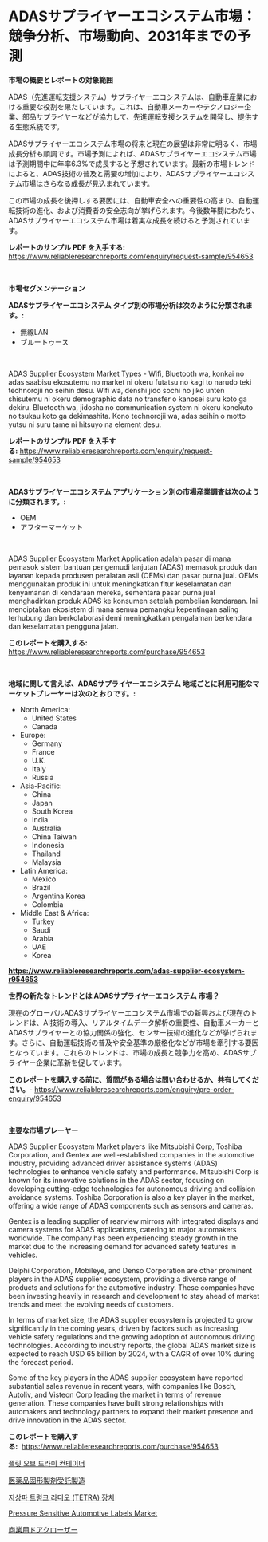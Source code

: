 <p><h1>ADASサプライヤーエコシステム市場：競争分析、市場動向、2031年までの予測</h1></p><p><strong>市場の概要とレポートの対象範囲</strong></p>
<p><p>ADAS（先進運転支援システム）サプライヤーエコシステムは、自動車産業における重要な役割を果たしています。これは、自動車メーカーやテクノロジー企業、部品サプライヤーなどが協力して、先進運転支援システムを開発し、提供する生態系統です。</p><p>ADASサプライヤーエコシステム市場の将来と現在の展望は非常に明るく、市場成長分析も順調です。市場予測によれば、ADASサプライヤーエコシステム市場は予測期間中に年率6.3%で成長すると予想されています。最新の市場トレンドによると、ADAS技術の普及と需要の増加により、ADASサプライヤーエコシステム市場はさらなる成長が見込まれています。</p><p>この市場の成長を後押しする要因には、自動車安全への重要性の高まり、自動運転技術の進化、および消費者の安全志向が挙げられます。今後数年間にわたり、ADASサプライヤーエコシステム市場は着実な成長を続けると予測されています。</p></p>
<p><strong>レポートのサンプル PDF を入手する:</strong> <a href="https://www.reliableresearchreports.com/enquiry/request-sample/954653">https://www.reliableresearchreports.com/enquiry/request-sample/954653</a></p>
<p>&nbsp;</p>
<p><strong>市場セグメンテーション</strong></p>
<p><strong>ADASサプライヤーエコシステム タイプ別の市場分析は次のように分類されます。:</strong></p>
<p><ul><li>無線LAN</li><li>ブルートゥース</li></ul></p>
<p>&nbsp;</p>
<p><p>ADAS Supplier Ecosystem Market Types - Wifi, Bluetooth wa, konkai no adas saabisu ekosutemu no market ni okeru futatsu no kagi to narudo teki technorojii no seihin desu. Wifi wa, denshi jido sochi no jiko unten shisutemu ni okeru demographic data no transfer o kanosei suru koto ga dekiru. Bluetooth wa, jidosha no communication system ni okeru konekuto no tsukau koto ga dekimashita. Kono technorojii wa, adas seihin o motto yutsu ni suru tame ni hitsuyo na element desu.</p></p>
<p><strong>レポートのサンプル PDF を入手する:</strong>&nbsp;<a href="https://www.reliableresearchreports.com/enquiry/request-sample/954653">https://www.reliableresearchreports.com/enquiry/request-sample/954653</a></p>
<p>&nbsp;</p>
<p><strong> ADASサプライヤーエコシステム アプリケーション別の市場産業調査は次のように分類されます。:</strong></p>
<p><ul><li>OEM</li><li>アフターマーケット</li></ul></p>
<p>&nbsp;</p>
<p><p>ADAS Supplier Ecosystem Market Application adalah pasar di mana pemasok sistem bantuan pengemudi lanjutan (ADAS) memasok produk dan layanan kepada produsen peralatan asli (OEMs) dan pasar purna jual. OEMs menggunakan produk ini untuk meningkatkan fitur keselamatan dan kenyamanan di kendaraan mereka, sementara pasar purna jual menghadirkan produk ADAS ke konsumen setelah pembelian kendaraan. Ini menciptakan ekosistem di mana semua pemangku kepentingan saling terhubung dan berkolaborasi demi meningkatkan pengalaman berkendara dan keselamatan pengguna jalan.</p></p>
<p><strong>このレポートを購入する:</strong>&nbsp; <a href="https://www.reliableresearchreports.com/purchase/954653">https://www.reliableresearchreports.com/purchase/954653</a></p>
<p>&nbsp;</p>
<p><strong>地域に関して言えば、ADASサプライヤーエコシステム 地域ごとに利用可能なマーケットプレーヤーは次のとおりです。:</strong></p>
<p><ul>
    <li>
        North America:
        <ul>
            <li>United States</li>
            <li>Canada</li>
        </ul>
    </li>
    <li>
        Europe:
        <ul>
            <li>Germany</li>
            <li>France</li>
            <li>U.K.</li>
            <li>Italy</li>
            <li>Russia</li>
        </ul>
    </li>
    <li>
        Asia-Pacific:
        <ul>
            <li>China</li>
            <li>Japan</li>
            <li>South Korea</li>
            <li>India</li>
            <li>Australia</li>
            <li>China Taiwan</li>
            <li>Indonesia</li>
            <li>Thailand</li>
            <li>Malaysia</li>
        </ul>
    </li>
    <li>
        Latin America:
        <ul>
            <li>Mexico</li>
            <li>Brazil</li>
            <li>Argentina Korea</li>
            <li>Colombia</li>
        </ul>
    </li>
    <li>
        Middle East & Africa:
        <ul>
            <li>Turkey</li>
            <li>Saudi</li>
            <li>Arabia</li>
            <li>UAE</li>
            <li>Korea</li>
        </ul>
    </li>
    </ul></p>
<p><strong><a href="https://www.reliableresearchreports.com/adas-supplier-ecosystem-r954653">https://www.reliableresearchreports.com/adas-supplier-ecosystem-r954653</a></strong>&nbsp;</p>
<p><strong>世界の新たなトレンドとは ADASサプライヤーエコシステム 市場？</strong></p>
<p><p>現在のグローバルADASサプライヤーエコシステム市場での新興および現在のトレンドは、AI技術の導入、リアルタイムデータ解析の重要性、自動車メーカーとADASサプライヤーとの協力関係の強化、センサー技術の進化などが挙げられます。さらに、自動運転技術の普及や安全基準の厳格化などが市場を牽引する要因となっています。これらのトレンドは、市場の成長と競争力を高め、ADASサプライヤー企業に革新を促しています。</p></p>
<p><strong>このレポートを購入する前に、質問がある場合は問い合わせるか、共有してください。</strong>- <a href="https://www.reliableresearchreports.com/enquiry/pre-order-enquiry/954653">https://www.reliableresearchreports.com/enquiry/pre-order-enquiry/954653</a></p>
<p>&nbsp;</p>
<p><strong>主要な市場プレーヤー</strong></p>
<p><p>ADAS Supplier Ecosystem Market players like Mitsubishi Corp, Toshiba Corporation, and Gentex are well-established companies in the automotive industry, providing advanced driver assistance systems (ADAS) technologies to enhance vehicle safety and performance. Mitsubishi Corp is known for its innovative solutions in the ADAS sector, focusing on developing cutting-edge technologies for autonomous driving and collision avoidance systems. Toshiba Corporation is also a key player in the market, offering a wide range of ADAS components such as sensors and cameras.</p><p>Gentex is a leading supplier of rearview mirrors with integrated displays and camera systems for ADAS applications, catering to major automakers worldwide. The company has been experiencing steady growth in the market due to the increasing demand for advanced safety features in vehicles.</p><p>Delphi Corporation, Mobileye, and Denso Corporation are other prominent players in the ADAS supplier ecosystem, providing a diverse range of products and solutions for the automotive industry. These companies have been investing heavily in research and development to stay ahead of market trends and meet the evolving needs of customers.</p><p>In terms of market size, the ADAS supplier ecosystem is projected to grow significantly in the coming years, driven by factors such as increasing vehicle safety regulations and the growing adoption of autonomous driving technologies. According to industry reports, the global ADAS market size is expected to reach USD 65 billion by 2024, with a CAGR of over 10% during the forecast period.</p><p>Some of the key players in the ADAS supplier ecosystem have reported substantial sales revenue in recent years, with companies like Bosch, Autoliv, and Visteon Corp leading the market in terms of revenue generation. These companies have built strong relationships with automakers and technology partners to expand their market presence and drive innovation in the ADAS sector.</p></p>
<p><strong>このレポートを購入する:</strong>&nbsp;&nbsp;<a href="https://www.reliableresearchreports.com/purchase/954653">https://www.reliableresearchreports.com/purchase/954653</a></p>
<p><p><a href="https://medium.com/@willislebsack/%EA%B1%B4%EC%A1%B0-%EC%BB%A8%ED%85%8C%EC%9D%B4%EB%84%88%EC%9D%98-%ED%95%A8%EB%8C%80-%EC%8B%9C%EC%9E%A5-%EA%B7%9C%EB%AA%A8%EB%8A%94-%EA%B8%80%EB%A1%9C%EB%B2%8C-%EC%82%B0%EC%97%85%EC%97%90%EC%84%9C-%EA%B0%80%EC%9E%A5-%EC%A2%8B%EC%9D%80-%EB%A7%88%EC%BC%80%ED%8C%85-%EC%B1%84%EB%84%90%EC%9D%84-%EB%B3%B4%EC%97%AC%EC%A4%8D%EB%8B%88%EB%8B%A4-c2ecca299beb">플릿 오브 드라이 컨테이너</a></p><p><a href="https://github.com/SkylarDaniel70/Market-Research-Report-List-1/blob/main/467681684108.md">医薬品固形製剤受託製造</a></p><p><a href="https://medium.com/@stanleylyittle554467/%EC%A7%80%EC%83%81-%ED%8A%B8%EB%A0%81%ED%81%AC-%EB%9D%BC%EB%94%94%EC%98%A4-tetra-%EC%9E%A5%EC%B9%98-%EC%8B%9C%EC%9E%A5-%EC%A0%84%EB%A7%9D-%EC%82%B0%EC%97%85-%EA%B0%9C%EC%9A%94-%EB%B0%8F-%EC%98%88%EC%B8%A1-2024%EB%85%84%EB%B6%80%ED%84%B0-2031%EB%85%84-c4fb82be62c5">지상파 트렁크 라디오 (TETRA) 장치</a></p><p><a href="https://github.com/SheilaBruen2023/Market-Research-Report-List-1/blob/main/pressure-sensitive-automotive-labels-market.md">Pressure Sensitive Automotive Labels Market</a></p><p><a href="https://medium.com/@arimuller2009/2024%E5%B9%B4%E3%81%8B%E3%82%892031%E5%B9%B4%E3%81%BE%E3%81%A7%E3%81%AE%E6%9C%9F%E9%96%93%E3%81%AE%E5%95%86%E7%94%A8%E3%83%89%E3%82%A2%E3%82%AF%E3%83%AD%E3%83%BC%E3%82%B6%E3%83%BC%E5%B8%82%E5%A0%B4%E3%81%AE%E5%88%86%E6%9E%90%E3%81%A8%E8%A6%8F%E6%A8%A1%E4%BA%88%E6%B8%AC-28cbb1be61a4">商業用ドアクローザー</a></p></p>